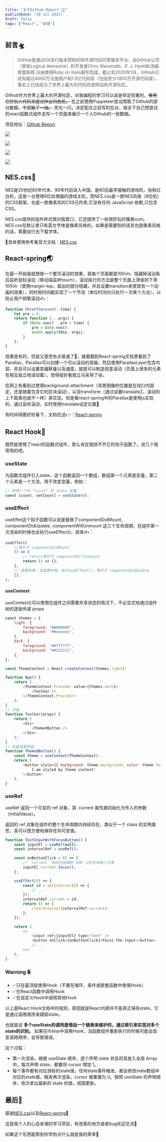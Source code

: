 ```yaml
---
title: "关于Github Report 👨‍🚀"
publishDate: "30 Jul 2021"
draft: false
tags: ["React", "前端"]
---
```


## 前言🛸

> GitHub是通过Git进行版本控制的软件源代码托管服务平台，由GitHub公司（曾称Logical Awesome）的开发者Chris Wanstrath、P. J. Hyett和汤姆·普雷斯顿·沃纳使用Ruby on Rails编写而成。截止到2020年1月，GitHub已经有超过4000万注册用户和1.9亿代码库（包括至少2800万开源代码库），事实上已经成为了世界上最大的代码存放网站和开源社区。

Github作为世界上最大的开源社区，对我编程的学习可以说是举足轻重的，~~曾用它抄别人代码来度过作业的危机，~~ 在之前使用Puppeteer尝试爬取了Github的部分数据，~~于是脑子一抽，~~ 灵光一闪，决定配合之前写的后台，结合下自己想尝试的react函数式组件去写一个页面来展示一个人Github的一些数据。

项目地址：[Github Report](https://github.com/Magren0321/github_report)

<!--more-->

![](./login.png)

![](./welcome.png)

![](./repinfo.png)

![](./contributions.png)

## NES.css🚀

NES是20世纪80年代末、90年代初进入中国，是80后最早接触的游戏机，俗称红白机，这是一台使用8位处理器的游戏主机，而NES.css是一款NES风格（8位机）的CSS框架，也是一款像素风的CSS元件库,它没有任何 JavaScript 依赖,只包含CSS。

NES.css提供的组件样式很对我胃口，它还提供了一些很好玩的像素icon。NES.css在默认里只有英文字体是像素风格的，如果是需要别的语言也是像素风格的话，需要自行去下载字体。

👀具体使用参考看官方文档：[NES.css](https://github.com/nostalgic-css/NES.css)

## React-spring🌏

在最一开始我就想做一个整页滚动的效果，我每个页面都是100vh，隐藏掉滚动条后监听鼠标滚动（移动端监听touch），滚动执行的方法是整个页面上滑或则下滑100vh（使用margin-top，超出的部分隐藏，并且设置transition来使其有一个动画的效果），同时用时间戳实现了一个节流（单位时间内只执行一次某个方法），以防止用户频繁滚动✍：

```js
function throttle(event, time) {
	let pre = 0;
	return function (...args) {
		if (Date.now() - pre > time) {
			pre = Date.now();
			event.apply(this, args);
		}
	};
}
```

效果是有的，但是又感觉有点普通了🤨，接着翻到React-spring文档里看到了Parallax，Parallax可以创建一个可以滚动的容器，然后使用ParallaxLayer包含内容，并且可以设置其偏移量以及速度，就是可以制造视差滚动（页面上很多的元素在相互独立地滚动着），觉得挺好看就立马采用了😆。

在网上有看到过使用background-attachment（背景图像的位置是在视口内固定，还是随着包含它的区块滚动），以及transform（通过设置translateZ，滚动的上下距离也就不一样）来实现，但是看react-spring中的Parallax是使用js实现的，通过监听滚动，实时使用translate设定位置🤔

有时间得要好好看下，文档在这👉：[React-spring](https://react-spring.io/)

## React Hook📡

既然是使用了react的函数式组件，那么肯定就绕不开它的钩子函数了。说几个我常用的吧。

### useState

为函数式组件引入state，这个函数返回一个数组，数组第一个元素是变量，第二个元素是一个方法，用于改变变量，例如：

```js
// 声明一个叫 “count” 的 state 变量
const [count, setCount] = useState(0);
```

### useEffect

useEffet这个钩子函数可以说是替换了componentDidMount, componentDidUpdate, componentWillUnmount 这三个生命周期，在组件第一次渲染的时候也会执行useEffect()，具体✍：

```js
useEffect(
	//等价于 componentDidMount
	() => {
		// return等价于 componentWillUnmount
		return () => {};
	},
	// 依赖列表，当变更时候，执行useEffent()，等价于 componentDidUpdate
	[],
);
```

#### useContext

useContext()可以使用在组件之间需要共享状态的情况下，不必显式地通过组件树的逐层传递 props

```js
const themes = {
	light: {
		foreground: "##000000",
		background: "##eeeeee",
	},
	dark: {
		foreground: "##ffffff",
		background: "##222222",
	},
};

const ThemeContext = React.createContext(themes.light);

function App() {
	return (
		<ThemeContext.Provider value={themes.dark}>
			<Toolbar />
		</ThemeContext.Provider>
	);
}
// 子级
function Toolbar(props) {
	return (
		<div>
			<ThemedButton />
		</div>
	);
}
// 孙级或更多级
function ThemedButton() {
	const theme = useContext(ThemeContext);
	return (
		<button style={{ background: theme.background, color: theme.foreground }}>
			I am styled by theme context!
		</button>
	);
}
```

### useRef

useRef 返回一个可变的 ref 对象，其 .current 属性被初始化为传入的参数（initialValue）。

返回的 ref 对象在组件的整个生命周期内持续存在，类似于一个 class 的实例属性，其可以很方便地保存任何可变值。

```js
function TextInputWithFocusButton() {
	const inputEl = useRef(null);
	const intervalRef = useRef();

	const onButtonClick = () => {
		// `current` 指向已挂载到 DOM 上的文本输入元素
		inputEl.current.focus();
	};

	useEffect(() => {
		const id = setInterval(() => {
			// ...
		});
		intervalRef.current = id;
		return () => {
			clearInterval(intervalRef.current);
		};
	});

	return (
		<>
			<input ref={inputEl} type="text" />
			<button onClick={onButtonClick}>Focus the input</button>
			// ...
		</>
	);
}
```

### Warning 🔒

- ✅只在最顶层使用Hook（不要在循环、条件或嵌套函数中使用Hook）
- ✅在React函数中调用Hook
- ✅在自定义Hook中调用其他Hook

以上是React Hook文档中的规则，原因就是React内部并不是真正保存state，它是通过调用顺序来跟踪state。

也就是说 **多个useState的调用是借由一个链表来维护的，通过索引来实现对多个state的识别。** 如果在if/else中调用Hook，当函数组件重新执行的时候可能会改变调用顺序，会导致错误。

这个过程：

- 第一次渲染，根据 useState 顺序，逐个声明 state 并且将其放入全局 Array 中。每次声明 state，都要将 cursor 增加 1。
- 每个事件都有对应游标的state值，任何state事件触发，都会修改state数组中对应的state值，触发再次渲染。cursor 被重置为 0。按照 useState 的声明顺序，依次拿出最新的 state 的值，视图更新。

## 最后🔭

感谢[NES.css](https://github.com/nostalgic-css/NES.css)以及[React-spring](https://react-spring.io/)🙏

这是我个人的心血来潮的学习项目，有改善的地方或者bug欢迎交流🙌

如果这个东西能帮到你学到点什么就是我的荣幸🔮
